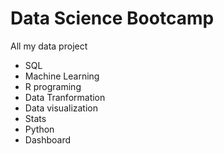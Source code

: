 # Data Science Bootcamp
All my data project

- SQL
- Machine Learning
- R programing
- Data Tranformation
- Data visualization
- Stats
- Python
- Dashboard
